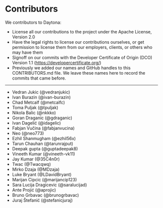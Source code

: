 # Contributors

We contributors to Daytona:

* License all our contributions to the project under the Apache License, Version 2.0
* Have the legal rights to license our contributions ourselves, or get permission to license them from our employers, clients, or others who may have them
* Signoff on our commits with the Developer Certificate of Origin (DCO) Version 1.1 (https://developercertificate.org/)
* Previously we added our names and GitHub handles to this CONTRIBUTORS.md file. We leave these names here to record the commits that came before.

-----------
* Vedran Jukic (@vedranjukic)
* Ivan Burazin (@ivan-burazin)
* Chad Metcalf (@metcalfc)
* Toma Puljak (@tpuljak)
* Nikola Balic (@nkkko)
* Goran Draganic (@gdraganic)
* Ivan Dagelić (@idagelic)
* Fabjan Vučina (@fabjanvucina)
* Neo (@neo773)
* Ezhil Shanmugham (@ezhil56x)
* Tarun Chauhan (@tarunrajput)
* Deepak gupta (@guptadeepak8)
* Vineeth Kumar (@vineeth-vk11)
* Jay Kumar (@35C4n0r)
* Twac (@Twacqwq)
* Mirko Dzaja (@MDzaja)
* Luke Bryant (@LDavidBryant)
* Marijan Cipcic (@marijancip123)
* Sara Lucija Dragicevic (@saralucijad)
* Ante Projić (@aprojic)
* Bruno Grbavac (@brunogrbavac)
* Juraj Štefanić (@stefanicjuraj)